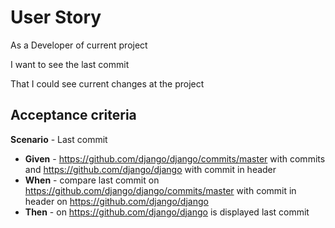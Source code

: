 # User Story
As a Developer of current project

I want to see the last commit

That I could see current changes at the project

## Acceptance criteria

**Scenario** - Last commit
- **Given** - https://github.com/django/django/commits/master with commits and https://github.com/django/django with commit in header
- **When** - compare last commit on https://github.com/django/django/commits/master with commit in header on https://github.com/django/django
- **Then** - on https://github.com/django/django is displayed last commit
